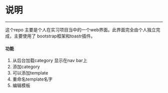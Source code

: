 # 说明

---
这个repo 主要是个人在实习项目当中的一个web界面。此界面完全由个人独立完成，主要使用了 bootstrap框架和toastr插件。

#### 功能

1. 从后台加载category 显示在nav bar上
2. 添加category
3. 可以添加template
4. 重命名template名字
5. 编辑模板
